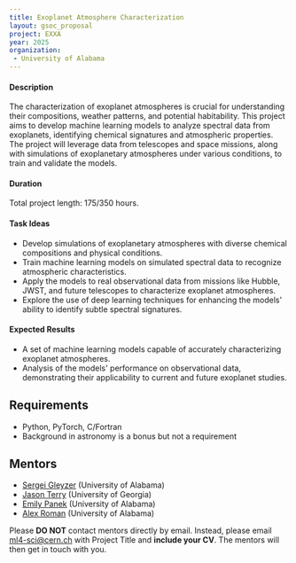 ```yaml
---
title: Exoplanet Atmosphere Characterization
layout: gsoc_proposal
project: EXXA
year: 2025
organization:
 - University of Alabama
---
```


#### Description

The characterization of exoplanet atmospheres is crucial for understanding their compositions, weather patterns, and potential habitability. This project aims to develop machine learning models to analyze spectral data from exoplanets, identifying chemical signatures and atmospheric properties. The project will leverage data from telescopes and space missions, along with simulations of exoplanetary atmospheres under various conditions, to train and validate the models.

#### Duration

Total project length: 175/350 hours.

#### Task Ideas

  - Develop simulations of exoplanetary atmospheres with diverse chemical compositions and physical conditions.
  - Train machine learning models on simulated spectral data to recognize atmospheric characteristics.
  - Apply the models to real observational data from missions like Hubble, JWST, and future telescopes to characterize exoplanet atmospheres.
  - Explore the use of deep learning techniques for enhancing the models' ability to identify subtle spectral signatures.

#### Expected Results

  - A set of machine learning models capable of accurately characterizing exoplanet atmospheres.
  - Analysis of the models' performance on observational data, demonstrating their applicability to current and future exoplanet studies.

## Requirements

* Python, PyTorch, C/Fortran
* Background in astronomy is a bonus but not a requirement

<!-- ## Test
Use [this link](https://docs.google.com/document/d/1cPEFea88Y9mvyNGhXVRphjLTzmFlkM7ODpBWhdmUVvI/edit?usp=sharing) for instructions on completing the test. -->

## Mentors

* [Sergei Gleyzer](mailto:ml4-sci@cern.ch) (University of Alabama)
* [Jason Terry](mailto:jpterry@uga.edu) (University of Georgia)
* [Emily Panek](mailto:ml4-sci@cern.ch) (University of Alabama)
* [Alex Roman](mailto:ml4-sci@cern.ch) (University of Alabama)

Please **DO NOT** contact mentors directly by email. Instead, please email [ml4-sci@cern.ch](mailto:ml4-sci@cern.ch) with Project Title and **include your CV**. The mentors will then get in touch with you.


